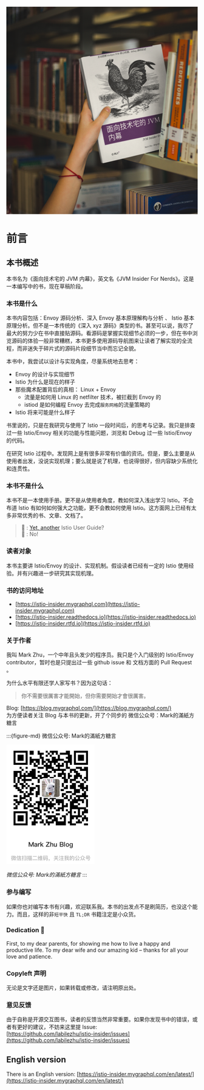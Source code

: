![Book Cover](./book-cover-mockup.jpg)

# 前言

## 本书概述

本书名为《面向技术宅的 JVM 内幕》，英文名《JVM Insider For Nerds》。这是一本编写中的书，现在草稿阶段。

### 本书是什么

本书内容包括：Envoy 源码分析、深入 Envoy 基本原理解构与分析 、 Istio 基本原理分析。但不是一本传统的《深入 xyz 源码》类型的书。甚至可以说，我尽了最大的努力少在书中直接贴源码。看源码是掌握实现细节必须的一步，但在书中浏览源码的体验一般非常糟糕，本书更多使用源码导航图来让读者了解实现的全流程，而非迷失于碎片式的源码片段细节当中而忘记全貌。

本书中，我尝试以设计与实现角度，尽量系统地去思考：
- Envoy 的设计与实现细节
- Istio 为什么是现在的样子
- 那些魔术配置背后的真相： Linux + Envoy
  - 流量是如何用 Linux 的 netfilter 技术，被拦截到 Envoy 的
  - istiod 是如何编程 Envoy 去完成`服务网格`的流量策略的
- Istio 将来可能是什么样子


书里说的，只是在我研究与使用了 Istio 一段时间后，的思考与记录。我只是排查过一些 Istio/Envoy 相关的功能与性能问题，浏览和 Debug 过一些 Istio/Envoy 的代码。

在研究 Istio 过程中。发现网上是有很多非常有价值的资讯。但是，要么主要是从使用者出发，没说实现机理；要么就是说了机理，也说得很好，但内容缺少系统化和连贯性。

### 本书不是什么

本书不是一本使用手册。更不是从使用者角度，教如何深入浅出学习 Istio。不会布道 Istio 有如何如何强大之功能，更不会教如何使用 Istio。这方面网上已经有太多非常优秀的书、文章、文档了。

> 🤷 : [Yet, another](https://en.wikipedia.org/wiki/Yet_another) Istio User Guide?  
> 🙅 : No!



### 读者对象

本书主要讲 Istio/Envoy 的设计、实现机制。假设读者已经有一定的 Istio 使用经验。并有兴趣进一步研究其实现机理。

### 书的访问地址

- [https://istio-insider.mygraphql.com](https://istio-insider.mygraphql.com)
- [https://istio-insider.readthedocs.io](https://istio-insider.readthedocs.io)
- [https://istio-insider.rtfd.io](https://istio-insider.rtfd.io)



<!-- 本书同步在以下平台发布：

- [JVM Insider For Nerds English Edition on Amazon Kindle](https://www.amazon.com/dp/B0D6KZ3RNN)
- [《面向技术宅的 JVM 内幕》中文版本 @ salttiger.com](https://salttiger.com/istio-envoy-%e5%86%85%e5%b9%95/#more-22178) -->



<!-- 在这里感谢 https://salttiger.com/ 站长为本书提供了更多被读者了解的机会。在大平台被垄断的时代，为知识提供了一个平凡人可及的平台更是难得。 -->



### 关于作者

我叫 Mark Zhu，一个中年且头发少的程序员。我只是个入门级别的 Istio/Envoy contributor，暂时也是只提出过一些 github issue 和 文档方面的 Pull Request 。

为什么水平有限还学人家写书？因为这句话：
> 你不需要很厲害才能開始，但你需要開始才會很厲害。

Blog: [https://blog.mygraphql.com/](https://blog.mygraphql.com/)  
为方便读者关注 Blog 与本书的更新，开了个同步的 微信公众号：Mark的滿紙方糖言

:::{figure-md} 微信公众号: Mark的滿紙方糖言

<img src="_static/my-wechat-blog-qr.png" alt="my-wechat-blog-qr.png">

*微信公众号: Mark的滿紙方糖言*
:::




### 参与编写
如果你也对编写本书有兴趣，欢迎联系我。本书的出发点不是刷简历，也没这个能力。而且，这样的非`短平快` 且 `TL;DR` 书籍注定是小众货。


<!-- #### 感谢提出 Issue 的同学 🌻
- [使众行者](https://github.com/tanjunchen)：对阅读体验和排版提出很多非常好的意见。 -->

### Dedication 💞

First, to my dear parents, for showing me how to live a happy
and productive life. To my dear wife and our amazing kid – thanks for all your love and patience.

### Copyleft 声明
无论是文字还是图片，如果转载或修改，请注明原出处。

### 意见反馈

由于自称是开源交互图书，读者的反馈当然非常重要。如果你发现书中的错误，或者有更好的建议，不妨来这里提 Issue:  
[https://github.com/labilezhu/istio-insider/issues](https://github.com/labilezhu/istio-insider/issues)



## English version

There is an English version: [https://istio-insider.mygraphql.com/en/latest/](https://istio-insider.mygraphql.com/en/latest/)




